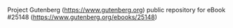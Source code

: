 Project Gutenberg (https://www.gutenberg.org) public repository for eBook #25148 (https://www.gutenberg.org/ebooks/25148)
